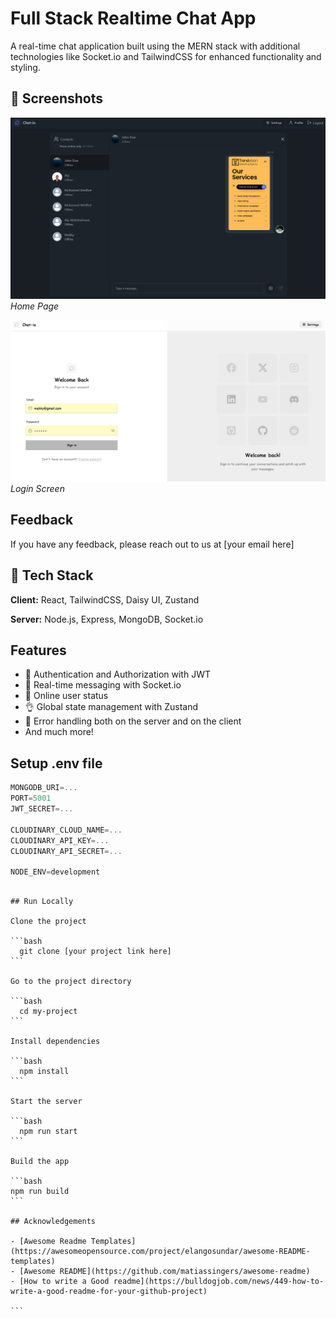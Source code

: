 # Full Stack Realtime Chat App

A real-time chat application built using the MERN stack with additional technologies like Socket.io and TailwindCSS for enhanced functionality and styling.

## 📸 Screenshots

![App Screenshot 1](/assets/screenshot1.png)
_Home Page_

![App Screenshot 2](/assets/screenshot2.png)
_Login Screen_

## Feedback

If you have any feedback, please reach out to us at [your email here]

## 🌟 Tech Stack

**Client:** React, TailwindCSS, Daisy UI, Zustand

**Server:** Node.js, Express, MongoDB, Socket.io

## Features

- 🎃 Authentication and Authorization with JWT
- 👾 Real-time messaging with Socket.io
- 🚀 Online user status
- 👌 Global state management with Zustand
- 🐞 Error handling both on the server and on the client
- And much more!

## Setup .env file

```js
MONGODB_URI=...
PORT=5001
JWT_SECRET=...

CLOUDINARY_CLOUD_NAME=...
CLOUDINARY_API_KEY=...
CLOUDINARY_API_SECRET=...

NODE_ENV=development
```
````

## Run Locally

Clone the project

```bash
  git clone [your project link here]
```

Go to the project directory

```bash
  cd my-project
```

Install dependencies

```bash
  npm install
```

Start the server

```bash
  npm run start
```

Build the app

```bash
npm run build
```

## Acknowledgements

- [Awesome Readme Templates](https://awesomeopensource.com/project/elangosundar/awesome-README-templates)
- [Awesome README](https://github.com/matiassingers/awesome-readme)
- [How to write a Good readme](https://bulldogjob.com/news/449-how-to-write-a-good-readme-for-your-github-project)

```
